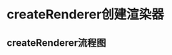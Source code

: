 # createRenderer创建渲染器

## createRenderer流程图

<Image :src="'/front-frame/vue3/runtime-core/createRenderer/1.png'" />